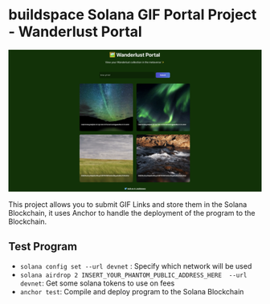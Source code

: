 # buildspace Solana GIF Portal Project - Wanderlust Portal

![Screenshot](images/screenshot.png)

This project allows you to submit GIF Links and store them in the Solana Blockchain, it uses Anchor to handle the deployment of the program to the Blockchain.

## Test Program

- `solana config set --url devnet` : Specify which network will be used
- `solana airdrop 2 INSERT_YOUR_PHANTOM_PUBLIC_ADDRESS_HERE  --url devnet`: Get some solana tokens to use on fees
- `anchor test`: Compile and deploy program to the Solana Blockchain

